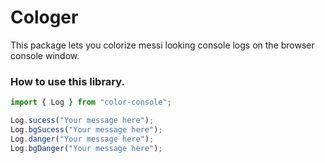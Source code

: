 # Cologer
This package lets you colorize messi looking console logs on the browser console window.

### How to use this library.
```javascript
import { Log } from "color-console";

Log.sucess("Your message here");
Log.bgSucess("Your message here");
Log.danger("Your message here");
Log.bgDanger("Your message here");
```
